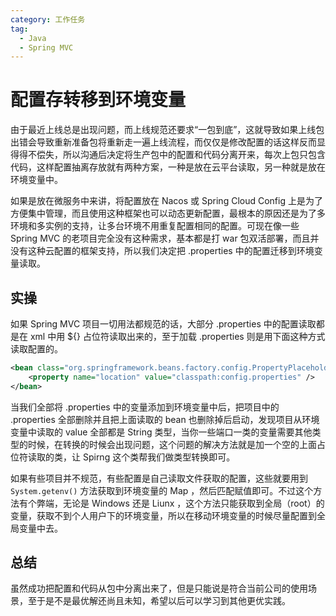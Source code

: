 ```yaml
---
category: 工作任务
tag: 
  - Java
  - Spring MVC
---
```


# 配置存转移到环境变量
由于最近上线总是出现问题，而上线规范还要求“一包到底”，这就导致如果上线包出错会导致重新准备包将重新走一遍上线流程，而仅仅是修改配置的话这样反而显得得不偿失，所以沟通后决定将生产包中的配置和代码分离开来，每次上包只包含代码，这样配置抽离存放就有两种方案，一种是放在云平台读取，另一种就是放在环境变量中。

如果是放在微服务中来讲，将配置放在 Nacos 或 Spring Cloud Config 上是为了方便集中管理，而且使用这种框架也可以动态更新配置，最根本的原因还是为了多环境和多实例的支持，让多台环境不用重复配置相同的配置。可现在像一些 Spring MVC 的老项目完全没有这种需求，基本都是打 war 包双活部署，而且并没有这种云配置的框架支持，所以我们决定把 .properties 中的配置迁移到环境变量读取。

## 实操
如果 Spring MVC 项目一切用法都规范的话，大部分 .properties 中的配置读取都是在 xml 中用 ${} 占位符读取出来的，至于加载 .properties 则是用下面这种方式读取配置的。

```xml
<bean class="org.springframework.beans.factory.config.PropertyPlaceholderConfigurer">
    <property name="location" value="classpath:config.properties" />
</bean>
```

当我们全部将 .properties 中的变量添加到环境变量中后，把项目中的 .properties 全部删除并且把上面读取的 bean 也删除掉后启动，发现项目从环境变量中读取的 value 全部都是 String 类型，当你一些端口一类的变量需要其他类型的时候，在转换的时候会出现问题，这个问题的解决方法就是加一个空的上面占位符读取的类，让 Spirng 这个类帮我们做类型转换即可。

如果有些项目并不规范，有些配置是自己读取文件获取的配置，这些就要用到 ```System.getenv()``` 方法获取到环境变量的 Map ，然后匹配赋值即可。不过这个方法有个弊端，无论是 Windows 还是 Liunx ，这个方法只能获取到全局（root）的变量，获取不到个人用户下的环境变量，所以在移动环境变量的时候尽量配置到全局变量中去。

## 总结
虽然成功把配置和代码从包中分离出来了，但是只能说是符合当前公司的使用场景，至于是不是最优解还尚且未知，希望以后可以学习到其他更优实践。